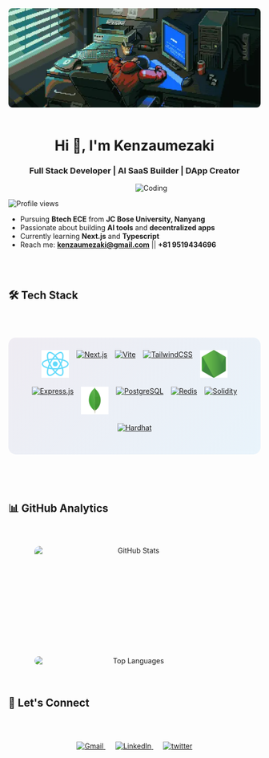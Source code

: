 <!-- Banner Section -->
<div align="center">
  <img 
    src="./githubbg.webp" 
    alt="MasterHead Banner"
    style="width: 100%; max-height: 420px; object-fit: cover; border-radius: 8px;"
  />
</div>

<br>

<h1 align="center">Hi 👋, I'm Kenzaumezaki</h1>
<h3 align="center">Full Stack Developer | AI SaaS Builder | DApp Creator</h3>
<img align="right" alt="Coding" width="250" src="https://i.pinimg.com/originals/3e/c4/37/3ec43786b484c617a1ba4ea7945ec9bd.gif">
<br>

<p align="left">
  <img src="https://komarev.com/ghpvc/?username=olaf0523&label=Profile%20views&color=0e75b6&style=flat" alt="Profile views" />
</p>

-  Pursuing **Btech ECE** from **JC Bose University, Nanyang** 
-  Passionate about building **AI tools** and **decentralized apps**
-  Currently learning **Next.js** and **Typescript**
-  Reach me: **kenzaumezaki@gmail.com** || **+81 9519434696**


<br>
<br>

## 🛠️ Tech Stack
<br>
<div style="background: linear-gradient(135deg, rgba(110,84,148,0.1) 0%, rgba(54,162,235,0.1) 100%); padding: 25px; border-radius: 15px; margin: 30px 0; backdrop-filter: blur(5px);">

<div align="center" style="display: flex; flex-wrap: wrap; gap: 15px; justify-content: center; margin-bottom: 20px;">
  <a href="https://reactjs.org/" target="_blank" title="React"><img src="https://raw.githubusercontent.com/devicons/devicon/master/icons/react/react-original.svg" width="55" height="55" alt="React" /></a>
  <a href="https://nextjs.org/" target="_blank" title="Next.js"><img src="https://images-cdn.openxcell.com/wp-content/uploads/2024/07/24154156/dango-inner-2.webp"  width="55" height="55" alt="Next.js" /></a>
  <a href="https://vitejs.dev/" target="_blank" title="Vite"><img src="https://vitejs.dev/logo.svg"   width="55" height="55" alt="Vite" /></a>
  <a href="https://tailwindcss.com/" target="_blank" title="Tailwind CSS"><img src="https://cdn.worldvectorlogo.com/logos/tailwind-css-2.svg"   width="55" height="55" alt="TailwindCSS" /></a>
  <a href="https://nodejs.org/" target="_blank" title="Node.js"><img src="https://raw.githubusercontent.com/devicons/devicon/master/icons/nodejs/nodejs-original.svg"   width="55" height="55" alt="Node.js" /></a>
  <a href="https://expressjs.com/" target="_blank" title="Express.js"><img src="https://www.pngfind.com/pngs/m/136-1363736_express-js-icon-png-transparent-png.png"   width="55" height="55" alt="Express.js" /></a>
  <a href="https://www.mongodb.com/" target="_blank" title="MongoDB"><img src="https://raw.githubusercontent.com/devicons/devicon/master/icons/mongodb/mongodb-original.svg"   width="55" height="55" alt="MongoDB" /></a>
  <a href="https://www.postgresql.org/" target="_blank" title="PostgreSQL"><img src="https://cdn.worldvectorlogo.com/logos/postgresql.svg"  width="55" height="55" alt="PostgreSQL" /></a>
  <a href="https://redis.io/" target="_blank" title="Redis"><img src="https://cdn.worldvectorlogo.com/logos/redis.svg" width="65" height="65" alt="Redis" /></a>
   <a href="https://soliditylang.org/" target="_blank" title="Solidity"><img src="https://cdn.worldvectorlogo.com/logos/solidity.svg"   width="55" height="55" alt="Solidity" /></a>
  <a href="https://hardhat.org/" target="_blank" title="Hardhat"><img src="https://miro.medium.com/v2/0*-B8dzddK9QVUrV5_.png"   width="55" height="55" alt="Hardhat" /></a>
</div>




</div>
<br>
<br>



## 📊 GitHub Analytics
<br>
<div align="center" style="display: flex; flex-wrap: wrap; justify-content: center; gap: 15px; margin: 20px 0;">
  <img 
    src="https://github-readme-stats.vercel.app/api?username=olaf0523&show_icons=true&count_private=true&theme=radical&hide_border=true&include_all_commits=true&custom_title=My%20GitHub%20Stats" 
    alt="GitHub Stats" 
    style="height: 200px; min-width: 400px; border-radius: 10px;"
  />

</div>

<div align="center">
  <img 
    src="https://github-readme-stats.vercel.app/api/top-langs/?username=olaf0523&layout=compact&theme=radical&hide_border=true&langs_count=8" 
    alt="Top Languages" 
    style="height: 200px; min-width: 400px; border-radius: 10px;"
  />
</div>

<br>
<br>



## 🤝 Let's Connect
<br>
<p align="center" style="margin-top: 30px;">
  <a href="mailto:kenzaumezaki@gmail.com" style="margin: 0 10px;">
    <img src="https://img.shields.io/badge/Gmail-D14836?style=for-the-badge&logo=gmail&logoColor=white" alt="Gmail" />
  </a>
  <a href="https://www.linkedin.com/in/kenzan-umezaki-48a496248" target="_blank" style="margin: 0 10px;">
    <img src="https://img.shields.io/badge/LinkedIn-0077B5?style=for-the-badge&logo=linkedin&logoColor=white" alt="LinkedIn" />
  </a>
  <a href="https://x.com/Kenzaumezaki450" target="_blank" style="margin: 0 10px;">
    <img src="https://img.shields.io/badge/twitter-100000?style=for-the-badge&logo=twitter&logoColor=white" alt="twitter" />
  </a>
</p>
